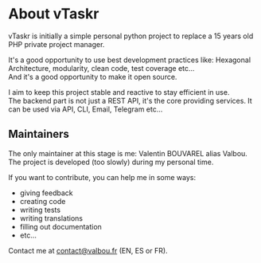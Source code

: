 # About vTaskr

vTaskr is initially a simple personal python project to replace a 15 years old PHP private project manager.  

It's a good opportunity to use best development practices like: Hexagonal Architecture, modularity, clean code, test coverage etc...  
And it's a good opportunity to make it open source.  

I aim to keep this project stable and reactive to stay efficient in use.  
The backend part is not just a REST API, it's the core providing services. It can be used via API, CLI, Email, Telegram etc...  

## Maintainers

The only maintainer at this stage is me: Valentin BOUVAREL alias Valbou.  
The project is developed (too slowly) during my personal time.  

If you want to contribute, you can help me in some ways:  
- giving feedback
- creating code
- writing tests
- writing translations
- filling out documentation
- etc...
  
Contact me at [contact@valbou.fr](mailto:contact@valbou.fr) (EN, ES or FR).  
